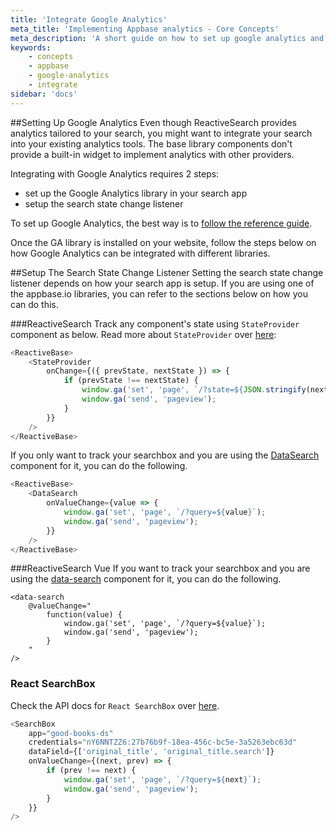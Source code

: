 ```yaml
---
title: 'Integrate Google Analytics'
meta_title: 'Implementing Appbase analytics - Core Concepts'
meta_description: 'A short guide on how to set up google analytics and track search terms and queries.'
keywords:
    - concepts
    - appbase
    - google-analytics
    - integrate
sidebar: 'docs'
---
```


##Setting Up Google Analytics
Even though ReactiveSearch provides analytics tailored to your search, you might want to integrate your search into your existing analytics tools.
The base library components don't provide a built-in widget to implement analytics with other providers.

Integrating with Google Analytics requires 2 steps:

-   set up the Google Analytics library in your search app
-   setup the search state change listener

To set up Google Analytics, the best way is to [follow the reference guide](https://developers.google.com/analytics/devguides/collection/analyticsjs/).

Once the GA library is installed on your website, follow the steps below on how Google Analytics can be integrated with different libraries.

##Setup The Search State Change Listener
Setting the search state change listener depends on how your search app is setup. If you are using one of the appbase.io libraries, you can refer to the sections below on how you can do this.

###ReactiveSearch
Track any component's state using `StateProvider` component as below. Read more about `StateProvider` over [here](https://docs.appbase.io/docs/reactivesearch/v3/advanced/stateprovider/):

```js
<ReactiveBase>
	<StateProvider
		onChange={({ prevState, nextState }) => {
			if (prevState !== nextState) {
				window.ga('set', 'page', `/?state=${JSON.stringify(nextState)}`);
				window.ga('send', 'pageview');
			}
		}}
	/>
</ReactiveBase>
```

If you only want to track your searchbox and you are using the [DataSearch](https://docs.appbase.io/docs/reactivesearch/v3/search/datasearch/) component for it, you can do the following.

```js
<ReactiveBase>
	<DataSearch
		onValueChange={value => {
			window.ga('set', 'page', `/?query=${value}`);
			window.ga('send', 'pageview');
		}}
	/>
</ReactiveBase>
```

###ReactiveSearch Vue
If you want to track your searchbox and you are using the [data-search](https://docs.appbase.io/docs/reactivesearch/vue/search/DataSearch/) component for it, you can do the following.

```vue
<data-search
	@valueChange="
		function(value) {
			window.ga('set', 'page', `/?query=${value}`);
			window.ga('send', 'pageview');
		}
	"
/>
```

### React SearchBox
Check the API docs for `React SearchBox` over [here](https://docs.appbase.io/docs/reactivesearch/react-searchbox/apireference/).

```js
<SearchBox
	app="good-books-ds"
	credentials="nY6NNTZZ6:27b76b9f-18ea-456c-bc5e-3a5263ebc63d"
	dataField={['original_title', 'original_title.search']}
	onValueChange={(next, prev) => {
		if (prev !== next) {
			window.ga('set', 'page', `/?query=${next}`);
			window.ga('send', 'pageview');
		}
	}}
/>
```
